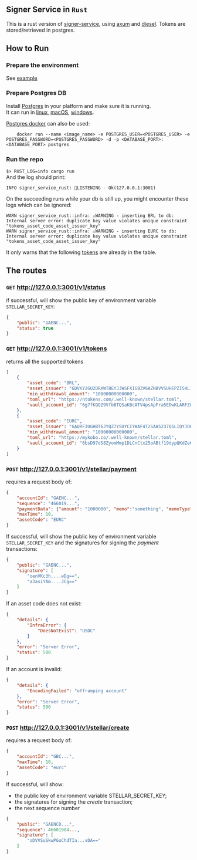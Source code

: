 ## Signer Service in `Rust`
This is a rust version of [signer-service](../signer-service), using [axum](https://github.com/tokio-rs/axum) and [diesel](https://github.com/diesel-rs/diesel).
Tokens are stored/retrieved in postgres.

## How to Run

### Prepare the environment
See [example](.env.example) 

### Prepare Postgres DB
Install [Postgres](https://www.postgresql.org/download/) in your platform and make sure it is running.  
It can run in [linux](https://www.postgresqltutorial.com/postgresql-getting-started/install-postgresql-linux/), [macOS](https://www.postgresqltutorial.com/postgresql-getting-started/install-postgresql-macos/), [windows](https://www.postgresqltutorial.com/postgresql-getting-started/install-postgresql/).  

[Postgres docker](https://hub.docker.com/_/postgres) can also be used:
```script
    docker run --name <image_name> -e POSTGRES_USER=<POSTGRES_USER> -e POSTGRES_PASSWORD=<POSTGRES_PASSWORD> -d -p <DATABASE_PORT>:<DATABASE_PORT> postgres
```
### Run the repo
`$> RUST_LOG=info cargo run`  
And the log should print:
```log
INFO signer_service_rust: 🚀LISTENING - Ok(127.0.0.1:3001)
```
On the succeeding runs while your db is still up, you might encounter these logs which can be ignored:
```log
WARN signer_service_rust::infra: ⚠️WARNING - inserting BRL to db: Internal server error: duplicate key value violates unique constraint "tokens_asset_code_asset_issuer_key"
WARN signer_service_rust::infra: ⚠️WARNING - inserting EURC to db: Internal server error: duplicate key value violates unique constraint "tokens_asset_code_asset_issuer_key"
```
It only warns that the following [tokens](./resources/tokens) are already in the table.

## The routes

### **`GET`** http://127.0.0.1:3001/v1/status
if successful, will show the public key of environment variable `STELLAR_SECRET_KEY`:
```json
{
    "public": "GAENC...",
    "status": true
}
```

### **`GET`** http://127.0.0.1:3001/v1/tokens
returns all the supported tokens
```json
[
    {
        "asset_code": "BRL",
        "asset_issuer": "GDVKY2GU2DRXWTBEYJJWSFXIGBZV6AZNBVVSUHEPZI54LIS6BA7DVVSP",
        "min_withdrawal_amount": "10000000000000",
        "toml_url": "https://ntokens.com/.well-known/stellar.toml",
        "vault_account_id": "6g7fKQQZ9VfbBTQSaKBcATV4psApFra5EDwKLARFZCCVnSWS"
    },
    {
        "asset_code": "EURC",
        "asset_issuer": "GAQRF3UGHBT6JYQZ7YSUYCIYWAF4T2SAA5237Q5LIQYJOHHFAWDXZ7NM",
        "min_withdrawal_amount": "10000000000000",
        "toml_url": "https://mykobo.co/.well-known/stellar.toml",
        "vault_account_id": "6bsD97dS8ZyomMmp1DLCnCtx25oABtf19dypQKdZe6FBQXSm"
    }
]
```

### **`POST`** http://127.0.0.1:3001/v1/stellar/payment
requires a request body of:
```json
{
    "accountId": "GAENC...",
    "sequence": "466019...",
    "paymentData": {"amount": "1000000", "memo":"something", "memoType": "text", "offrampingAccount": "GDNVZLQ4TW..."},
    "maxTime": 10,
    "assetCode": "EURC"
}
```
If successful, will show the public key of environment variable `STELLAR_SECRET_KEY` and the signatures for signing the _payment_ transactions:
```json
{
    "public": "GAENC...",
    "signature": [
        "oenVKc3h....wDg==",
        "a3asiYAm....3Cg=="
    ]
}
```
If an asset code does not exist:
```json
{
    "details": {
        "InfraError": {
            "DoesNotExist": "USDC"
        }
    },
    "error": "Server Error",
    "status": 500
}
```
If an account is invalid:
```json
{
    "details": {
        "EncodingFailed": "offramping account"
    },
    "error": "Server Error",
    "status": 500
}
```

### **`POST`** http://127.0.0.1:3001/v1/stellar/create
requires a request body of:
```json
{
    "accountId": "GBC...",
    "maxTime": 10,
    "assetCode": "eurc"
}
```
If successful, will show:
* the public key of environment variable STELLAR_SECRET_KEY;
* the signatures for signing the _create_ transaction;
* the next sequence number
```json
{
    "public": "GAENCD...",
    "sequence": 46601984...,
    "signature": [
        "sDVVSuSkwPGoChdTIa...vDA=="
    ]
}
```